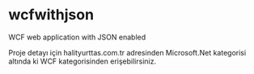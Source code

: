 # wcfwithjson
WCF web application with JSON enabled

Proje detayı için halityurttas.com.tr adresinden Microsoft.Net kategorisi altında ki WCF kategorisinden erişebilirsiniz.
